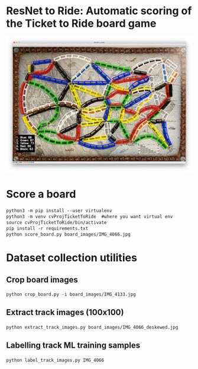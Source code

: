# ResNet to Ride: Automatic scoring of the Ticket to Ride board game

![final_score](results/scoring.png)

# Score a board

```
python3 -m pip install --user virtualenv
python3 -m venv cvProjTicketToRide  #where you want virtual env
source cvProjTicketToRide/bin/activate
pip install -r requirements.txt 
python score_board.py board_images/IMG_4066.jpg
```

# Dataset collection utilities

## Crop board images

`python crop_board.py -i board_images/IMG_4133.jpg`

## Extract track images (100x100)

`python extract_track_images.py board_images/IMG_4066_deskewed.jpg`

## Labelling track ML training samples

`python label_track_images.py IMG_4066`


